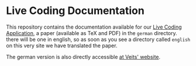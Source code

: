 Live Coding Documentation
=========================

This repository contains the documentation available for our [Live Coding 
Application](https://github.com/hellerve/Veto-LiveCoding), a paper
(available as TeX and PDF) in the `german` directory. there will be one
in english, so as soon as you see a directory called `english` on this
very site we have translated the paper.

The german version is also directly accessible 
[at Veits' website](https://veitheller.de/static/Dokumentation.pdf").
